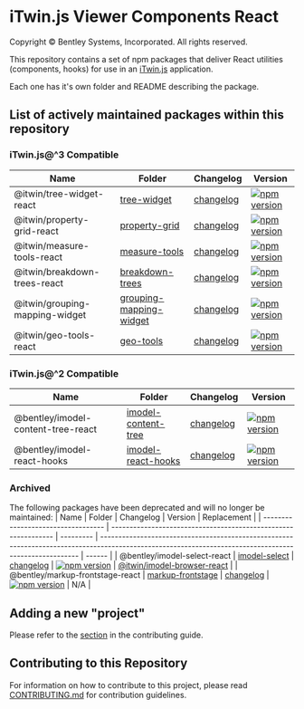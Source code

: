 # iTwin.js Viewer Components React

Copyright © Bentley Systems, Incorporated. All rights reserved.

This repository contains a set of npm packages that deliver React utilities (components, hooks) for use in an [iTwin.js](https://itwinjs.org) application.

Each one has it's own folder and README describing the package.

## List of actively maintained packages within this repository

### iTwin.js@^3 Compatible

| Name                           | Folder                                                              | Changelog                                                          | Version                                                                                                                                        |
| ------------------------------ | ------------------------------------------------------------------- | ------------------------------------------------------------------ | ---------------------------------------------------------------------------------------------------------------------------------------------- |
| @itwin/tree-widget-react       | [tree-widget](./packages/itwin/tree-widget/)                        | [changelog](./packages/itwin/tree-widget/CHANGELOG.md)             | [![npm version](https://badge.fury.io/js/%40itwin%2Ftree-widget-react.svg)](https://badge.fury.io/js/%40itwin%2Ftree-widget-react)             |
| @itwin/property-grid-react     | [property-grid](./packages/itwin/property-grid)                     | [changelog](./packages/itwin/property-grid/CHANGELOG.md)           | [![npm version](https://badge.fury.io/js/%40itwin%2Fproperty-grid-react.svg)](https://badge.fury.io/js/%40itwin%2Fproperty-grid-react)         |
| @itwin/measure-tools-react     | [measure-tools](./packages/itwin/measure-tools)                     | [changelog](./packages/itwin/measure-tools/CHANGELOG.md)           | [![npm version](https://badge.fury.io/js/%40itwin%2Fmeasure-tools-react.svg)](https://badge.fury.io/js/%40itwin%2Fmeasure-tools-react)         |
| @itwin/breakdown-trees-react   | [breakdown-trees](./packages/itwin/breakdown-trees)                 | [changelog](./packages/itwin/breakdown-trees/CHANGELOG.md)         | [![npm version](https://badge.fury.io/js/%40itwin%2Fbreakdown-trees-react.svg)](https://badge.fury.io/js/%40itwin%2Fbreakdown-trees-react)     |
| @itwin/grouping-mapping-widget | [grouping-mapping-widget](./packages/itwin/grouping-mapping-widget) | [changelog](./packages/itwin/grouping-mapping-widget/CHANGELOG.md) | [![npm version](https://badge.fury.io/js/%40itwin%2Fgrouping-mapping-widget.svg)](https://badge.fury.io/js/%40itwin%2Fgrouping-mapping-widget) |
| @itwin/geo-tools-react         | [geo-tools](./packages/itwin/geo-tools)                             | [changelog](./packages/itwin/geo-tools/CHANGELOG.md)               | [![npm version](https://badge.fury.io/js/%40itwin%2Fgeo-tools-react.svg)](https://badge.fury.io/js/%40itwin%2Fgeo-tools-react)                 |

### iTwin.js@^2 Compatible

| Name                               | Folder                                                        | Changelog                                                        | Version                                                                                                                                                |
| ---------------------------------- | ------------------------------------------------------------- | ---------------------------------------------------------------- | ------------------------------------------------------------------------------------------------------------------------------------------------------ |
| @bentley/imodel-content-tree-react | [imodel-content-tree](./packages/bentley/imodel-content-tree) | [changelog](./packages/bentley/imodel-content-tree/CHANGELOG.md) | [![npm version](https://badge.fury.io/js/%40bentley%2Fimodel-content-tree-react.svg)](https://badge.fury.io/js/%40bentley%2Fimodel-content-tree-react) |
| @bentley/imodel-react-hooks        | [imodel-react-hooks](./packages/bentley/imodel-react-hooks)   | [changelog](./packages/bentley/imodel-react-hooks/CHANGELOG.md)  | [![npm version](https://badge.fury.io/js/%40bentley%2Fimodel-react-hooks.svg)](https://badge.fury.io/js/%40bentley%2Fimodel-react-hooks)               |

### Archived

The following packages have been deprecated and will no longer be maintained:
| Name | Folder | Changelog | Version | Replacement |
| ---------------------------------- | -------------------------------------------------------------- | --------- | ------------------------------------------------------------------------------------------------------------------------------------------------------ | ------ |
| @bentley/imodel-select-react | [imodel-select](./packages/archive/imodel-select/) | [changelog](./packages/archive/imodel-select/CHANGELOG.md) | [![npm version](https://badge.fury.io/js/%40bentley%2Fimodel-select-react.svg)](https://badge.fury.io/js/%40bentley%2Fimodel-select-react) | [@itwin/imodel-browser-react](https://www.npmjs.com/package/@itwin/imodel-browser-react) |
| @bentley/markup-frontstage-react | [markup-frontstage](./packages/archive/markup-frontstage/) | [changelog](./packages/archive/markup-frontstage/CHANGELOG.md) | [![npm version](https://badge.fury.io/js/%40bentley%2Fmarkup-frontstage-react.svg)](https://badge.fury.io/js/%40bentley%2Fmarkup-frontstage-react) | N/A |

## Adding a new "project"

Please refer to the [section](CONTRIBUTING.md#adding-a-new-project) in the contributing guide.

## Contributing to this Repository

For information on how to contribute to this project, please read [CONTRIBUTING.md](CONTRIBUTING.md) for contribution guidelines.

